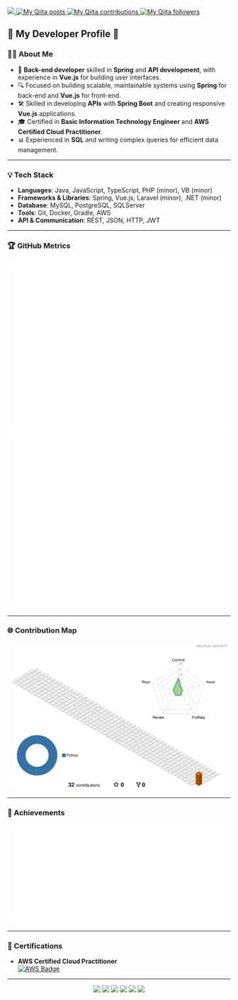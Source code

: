 <p align="left">
  <!-- GitHub Followers Badge -->
  <a href="https://github.com/yamamotoshuma">
    <img height="20" src="https://img.shields.io/github/followers/yamamotoshuma?label=follow&logo=github&style=flat" />
  </a>

  <!-- Qiita Posts, Contributions, and Followers Badges -->
  <a href="http://qiita.com/yamamotoooon">
    <img height="20" src="https://qiita-badge.apiapi.app/s/yamamotoooon/posts.svg" alt="My Qiita posts" />
  </a>
  <a href="http://qiita.com/yamamotoooon">
    <img height="20" src="https://qiita-badge.apiapi.app/s/yamamotoooon/contributions.svg" alt="My Qiita contributions" />
  </a>
  <a href="http://qiita.com/yamamotoooon">
    <img height="20" src="https://qiita-badge.apiapi.app/s/yamamotoooon/followers.svg" alt="My Qiita followers" />
  </a>
</p>

## 🌟 My Developer Profile 🌟

### 👨‍💻 About Me

- 💼 **Back-end developer** skilled in **Spring** and **API development**, with experience in **Vue.js** for building user interfaces.
- 🔍 Focused on building scalable, maintainable systems using **Spring** for back-end and **Vue.js** for front-end.
- 🛠 Skilled in developing **APIs** with **Spring Boot** and creating responsive **Vue.js** applications.
- 🎓 Certified in **Basic Information Technology Engineer** and **AWS Certified Cloud Practitioner**.
- 📊 Experienced in **SQL** and writing complex queries for efficient data management.

---

### 💡 Tech Stack

- **Languages**: Java, JavaScript, TypeScript, PHP (minor), VB (minor)
- **Frameworks & Libraries**: Spring, Vue.js, Laravel (minor), .NET (minor)
- **Database**: MySQL, PostgreSQL, SQLServer
- **Tools**: Git, Docker, Gradle, AWS
- **API & Communication**: REST, JSON, HTTP, JWT

---

### 🏆 GitHub Metrics

<p align="left">
  <!-- GitHub全体のメトリクス -->
  <picture>
    <source media="(prefers-color-scheme: dark)"  srcset="output/metrics.base.svg" width="400" style="border-radius: 10px;" />
    <source media="(prefers-color-scheme: light)" srcset="output/metrics.base.svg" width="400" style="border-radius: 10px;" />
    <img alt="GitHub profile metrics" src="output/metrics.base.svg" style="border-radius: 10px;" />
  </picture>
  <br/>
  <!-- 使用している言語の詳細 -->
  <picture>
    <source media="(prefers-color-scheme: dark)"  srcset="output/details.svg" width="400" style="border-radius: 10px;" />
    <source media="(prefers-color-scheme: light)" srcset="output/details.svg" width="400" style="border-radius: 10px;" />
    <img alt="GitHub detailed metrics" src="output/details.svg" style="border-radius: 10px;" />
  </picture>
</p>

---

### 🌐 Contribution Map

<p align="left">
  <!-- 3Dの貢献マップ -->
  <picture>
    <source media="(prefers-color-scheme: dark)"  srcset="profile-3d-contrib/profile-night-rainbow.svg" width="700" style="border-radius: 15px;" />
    <source media="(prefers-color-scheme: light)" srcset="profile-3d-contrib/profile-season-animate.svg" width="700" style="border-radius: 15px;" />
    <img alt="GitHub 3D contributions" src="profile-3d-contrib/profile-season-animate.svg" style="border-radius: 15px;" />
  </picture>
</p>

---

### 🏅 Achievements

<p align="left">
  <!-- Compact achievements表示 -->
  <picture>
    <source media="(prefers-color-scheme: light)"  srcset="output/metrics.plugin.achievements.compact.svg" width="400" style="border-radius: 10px;" />
    <source media="(prefers-color-scheme: dark)"  srcset="output/metrics.plugin.achievements.compact.svg" width="400" style="border-radius: 10px;" />
    <img alt="GitHub profile achievements" src="output/metrics.plugin.achievements.compact.svg" style="border-radius: 10px;" />
  </picture>
</p>

---

### 🏅 Certifications

- **AWS Certified Cloud Practitioner**  
  [![AWS Badge](https://images.credly.com/size/680x680/images/00634f82-b07f-4bbd-a6bb-53de397fc3a6/image.png)](https://www.credly.com/badges/4e4e0ed7-ea57-4663-9a21-79b5667f6fa8/public_url)

---

<p align="center">
  <img src="https://img.shields.io/badge/-Java-F80000?logo=java&logoColor=white&style=for-the-badge" />
  <img src="https://img.shields.io/badge/-Spring-6DB33F?logo=spring&logoColor=white&style=for-the-badge" />
  <img src="https://img.shields.io/badge/-JavaScript-F7DF1E?logo=javascript&logoColor=black&style=for-the-badge" />
  <img src="https://img.shields.io/badge/-TypeScript-3178C6?logo=typescript&logoColor=white&style=for-the-badge" />
  <img src="https://img.shields.io/badge/-Vue.js-4FC08D?logo=vue.js&logoColor=white&style=for-the-badge" />
  <img src="https://img.shields.io/badge/-Laravel-FF2D20?logo=laravel&logoColor=white&style=for-the-badge" />
</p>

<!--
**yamamotoshuma/yamamotoshuma** is a ✨ _special_ ✨ repository because its `README.md` (this file) appears on your GitHub profile.

Here are some ideas to get you started:

- 🔭 I’m currently working on ...
- 🌱 I’m currently learning ...
- 👯 I’m looking to collaborate on ...
- 🤔 I’m looking for help with ...
- 💬 Ask me about ...
- 📫 How to reach me: ...
- 😄 Pronouns: ...
- ⚡ Fun fact: ...
-->
